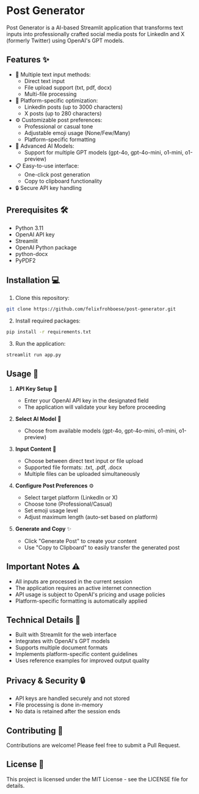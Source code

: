 # Post Generator

Post Generator is a AI-based Streamlit application that transforms text inputs into professionally crafted social media posts for LinkedIn and X (formerly Twitter) using OpenAI's GPT models.

## Features ✨

- 📝 Multiple text input methods:
  - Direct text input
  - File upload support (txt, pdf, docx)
  - Multi-file processing
- 🎯 Platform-specific optimization:
  - LinkedIn posts (up to 3000 characters)
  - X posts (up to 280 characters)
- ⚙️ Customizable post preferences:
  - Professional or casual tone
  - Adjustable emoji usage (None/Few/Many)
  - Platform-specific formatting
- 🤖 Advanced AI Models:
  - Support for multiple GPT models (gpt-4o, gpt-4o-mini, o1-mini, o1-preview)
- 📋 Easy-to-use interface:
  - One-click post generation
  - Copy to clipboard functionality
- 🔒 Secure API key handling

## Prerequisites 🛠️

- Python 3.11
- OpenAI API key
- Streamlit
- OpenAI Python package
- python-docx
- PyPDF2

## Installation 💻

1. Clone this repository:
```bash
git clone https://github.com/felixfrohboese/post-generator.git
```

2. Install required packages:
```bash
pip install -r requirements.txt
```

3. Run the application:
```bash
streamlit run app.py
```


## Usage 📱

1. **API Key Setup** 🔑
   - Enter your OpenAI API key in the designated field
   - The application will validate your key before proceeding

2. **Select AI Model** 🤖
   - Choose from available models (gpt-4o, gpt-4o-mini, o1-mini, o1-preview)

3. **Input Content** 📝
   - Choose between direct text input or file upload
   - Supported file formats: .txt, .pdf, .docx
   - Multiple files can be uploaded simultaneously

4. **Configure Post Preferences** ⚙️
   - Select target platform (LinkedIn or X)
   - Choose tone (Professional/Casual)
   - Set emoji usage level
   - Adjust maximum length (auto-set based on platform)

5. **Generate and Copy** ✨
   - Click "Generate Post" to create your content
   - Use "Copy to Clipboard" to easily transfer the generated post

## Important Notes ⚠️

- All inputs are processed in the current session
- The application requires an active internet connection
- API usage is subject to OpenAI's pricing and usage policies
- Platform-specific formatting is automatically applied

## Technical Details 🔧

- Built with Streamlit for the web interface
- Integrates with OpenAI's GPT models
- Supports multiple document formats
- Implements platform-specific content guidelines
- Uses reference examples for improved output quality

## Privacy & Security 🔒

- API keys are handled securely and not stored
- File processing is done in-memory
- No data is retained after the session ends

## Contributing 🤝

Contributions are welcome! Please feel free to submit a Pull Request.

## License 📄

This project is licensed under the MIT License - see the LICENSE file for details.